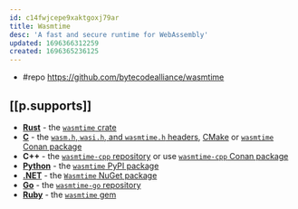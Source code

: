```yaml
---
id: c14fwjcepe9xaktgoxj79ar
title: Wasmtime
desc: 'A fast and secure runtime for WebAssembly'
updated: 1696366312259
created: 1696365236125
---
```


- #repo https://github.com/bytecodealliance/wasmtime

## [[p.supports]]

-   **[Rust](https://bytecodealliance.github.io/wasmtime/lang-rust.html)** - the [`wasmtime` crate](https://crates.io/crates/wasmtime)
-   **[C](https://bytecodealliance.github.io/wasmtime/examples-c-embed.html)** - the [`wasm.h`, `wasi.h`, and `wasmtime.h` headers](https://bytecodealliance.github.io/wasmtime/c-api/), [CMake](https://github.com/bytecodealliance/wasmtime/blob/main/crates/c-api/CMakeLists.txt) or [`wasmtime` Conan package](https://conan.io/center/wasmtime)
-   **C++** - the [`wasmtime-cpp` repository](https://github.com/bytecodealliance/wasmtime-cpp) or use [`wasmtime-cpp` Conan package](https://conan.io/center/wasmtime-cpp)
-   **[Python](https://bytecodealliance.github.io/wasmtime/lang-python.html)** - the [`wasmtime` PyPI package](https://pypi.org/project/wasmtime/)
-   **[.NET](https://bytecodealliance.github.io/wasmtime/lang-dotnet.html)** - the [`Wasmtime` NuGet package](https://www.nuget.org/packages/Wasmtime)
-   **[Go](https://bytecodealliance.github.io/wasmtime/lang-go.html)** - the [`wasmtime-go` repository](https://pkg.go.dev/github.com/bytecodealliance/wasmtime-go)
-   **[Ruby](https://bytecodealliance.github.io/wasmtime/lang-ruby.html)** - the [`wasmtime` gem](https://rubygems.org/gems/wasmtime)